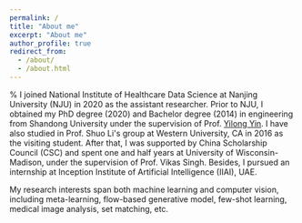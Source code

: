 ```yaml
---
permalink: /
title: "About me"
excerpt: "About me"
author_profile: true
redirect_from: 
  - /about/
  - /about.html
---
```



% I joined National Institute of Healthcare Data Science at Nanjing University (NJU) in 2020 as the assistant researcher. Prior to NJU, 
I obtained my PhD degree (2020) and Bachelor degree (2014) in engineering from Shandong University under the supervision of Prof. [Yilong Yin](http://faculty.sdu.edu.cn/ylyin/zh_CN/index.htm). I have also studied in Prof. Shuo Li's group at Western University, CA in 2016 as the visiting student. After that, I was supported by China Scholarship Council (CSC) and spent one and half years at University of Wisconsin-Madison, under the supervision of Prof. Vikas Singh. Besides, I pursued an internship at Inception Institute of Artificial Intelligence (IIAI), UAE.

My research interests span both machine learning and computer vision, including meta-learning, flow-based generative model, few-shot learning, medical image analysis, set matching, etc. 
